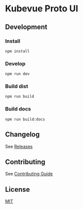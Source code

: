 # Kubevue Proto UI

## Development

### Install

```
npm install
```

### Develop

``` shell
npm run dev
```

### Build dist

```
npm run build
```

### Build docs

```
npm run build:docs
```

## Changelog

See [Releases](https://github.com/saashqdev/proto-ui/releases)

## Contributing

See [Contributing Guide](https://github.com/saashqdev/DOCUMENTATION/issues/8)

## License

[MIT](LICENSE)
